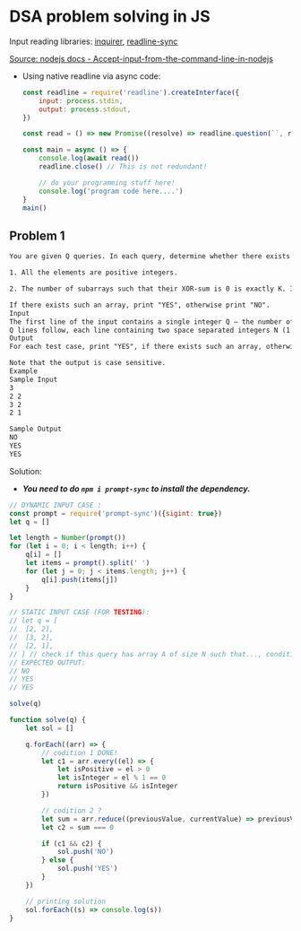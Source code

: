 # DSA problem solving in JS

Input reading libraries: [inquirer](https://github.com/SBoudrias/Inquirer.js), [readline-sync](https://www.npmjs.com/package/readline-sync)

[Source: nodejs docs - Accept-input-from-the-command-line-in-nodejs](https://nodejs.dev/learn/accept-input-from-the-command-line-in-nodejs)

- Using native readline via async code:

	```js
	const readline = require('readline').createInterface({
		input: process.stdin,
		output: process.stdout,
	})
	
	const read = () => new Promise((resolve) => readline.question(``, resolve))
	
	const main = async () => {
		console.log(await read())
		readline.close() // This is not redundant!
	
		// do your programming stuff here!
		console.log('program code here....')
	}
	main()
	```

## Problem 1

```txt
You are given Q queries. In each query, determine whether there exists an array A of size N such that:

1. All the elements are positive integers.

2. The number of subarrays such that their XOR-sum is 0 is exactly K. In other words, there are exactly K pairs of integers (l, r) such that 1 ≤ l ≤ r ≤ N and Al ⊕ Al+1 ⊕ ... Ar = 0.

If there exists such an array, print "YES", otherwise print "NO".
Input
The first line of the input contains a single integer Q — the number of queries (1 ≤ Q ≤ 105).
Q lines follow, each line containing two space separated integers N (1 ≤ N ≤ 1000) and K (1 ≤ K ≤ N(N+1)/2).
Output
For each test case, print "YES", if there exists such an array, otherwise print "NO" (without the quotes).

Note that the output is case sensitive.
Example
Sample Input
3
2 2
3 2
2 1

Sample Output
NO
YES
YES
```

Solution:

- ***You need to do `npm i prompt-sync` to install the dependency.***

```js
// DYNAMIC INPUT CASE :
const prompt = require('prompt-sync')({sigint: true})
let q = []

let length = Number(prompt())
for (let i = 0; i < length; i++) {
	q[i] = []
	let items = prompt().split(' ')
	for (let j = 0; j < items.length; j++) {
		q[i].push(items[j])
	}
}

// STATIC INPUT CASE (FOR TESTING):
// let q = [
// 	[2, 2],
// 	[3, 2],
// 	[2, 1],
// ] // check if this query has array A of size N such that..., condition apply!
// EXPECTED OUTPUT:
// NO
// YES
// YES

solve(q)

function solve(q) {
	let sol = []

	q.forEach((arr) => {
		// codition 1 DONE!
		let c1 = arr.every((el) => {
			let isPositive = el > 0
			let isInteger = el % 1 == 0
			return isPositive && isInteger
		})

		// codition 2 ?
		let sum = arr.reduce((previousValue, currentValue) => previousValue ^ currentValue)
		let c2 = sum === 0

		if (c1 && c2) {
			sol.push('NO')
		} else {
			sol.push('YES')
		}
	})

	// printing solution
	sol.forEach((s) => console.log(s))
}
```